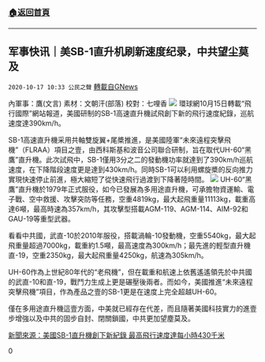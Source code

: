 ###  [:house:返回首頁](https://github.com/ourhimalayas/txt)
---

## 军事快讯｜美SB-1直升机刷新速度纪录，中共望尘莫及
`2020-10-17 10:33 公民之聲` [轉載自GNews](https://gnews.org/zh-hant/430472/)

內軍事：鷹(文言) 素材：文朝汗(部落) 校對：七哩香
![]()![](https://s3.amazonaws.com/gnews-media-offload/wp-content/uploads/2020/10/17092935/image0-32.jpg)
環球網10月15日轉載“飛行國際”網站報道，美國研制的SB-1高速直升機試飛創下新的飛行速度紀錄，巡航速度達390km/h。

SB-1高速直升機采用共軸雙旋翼+尾槳推進，是美國陸軍“未來遠程突擊飛機”（FLRAA）項目之壹，由西科斯基和波音公司聯合研制，旨在取代UH-60“黑鷹”直升機。此次試飛中，SB-1僅用3分之二的發動機功率就達到了390km/h巡航速度，在下降階段速度更是達到430km/h。同時SB-1可以利用螺旋槳的反向推力實現快速停止前進，極大縮短了從快速飛行過渡到下降著陸時間。
![]()![](https://s3.amazonaws.com/gnews-media-offload/wp-content/uploads/2020/10/17092936/image1-16.jpg)
UH-60“黑鷹”直升機於1979年正式服役，如今已發展為多用途直升機，可承擔物資運輸、電子戰、空中救援、攻擊突防等任務，空重4819kg，最大起飛重量11113kg，載重高達6噸，最高時速為357km/h，其攻擊型搭載AGM-119、AGM-114、AIM-92和GAU-19等重型武器。

看看中共國，武直-10於2010年服役，搭載渦輪-10發動機，空重5540kg，最大起飛重量超過7000kg，載重約1.5噸，最高速度為300km/h；最先進的輕型直升機直-19，空重2350kg，最大起飛重量4250kg，航速為305km/h。

UH-60作為上世紀80年代的“老飛機”，但在載重和航速上依舊遙遙領先於中共國的武直-10和直-19，戰鬥力生成上更是碾壓後兩者。而如今，美國推進“未來遠程突擊飛機”項目，作為產品之壹的SB-1更是在速度上完全超越UH-60。

僅在多用途直升機這壹方面，中美就已經存在代差，而且隨著美國科技實力的進壹步增強以及中共的固步自封、閉關鎖國，中共更加望塵莫及。

[新聞來源：美國SB-1直升機創下新紀錄 最高飛行速度達每小時430千米](https://mil.huanqiu.com/article/40JBLcgk5GN)

0
